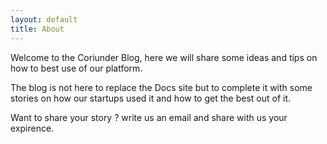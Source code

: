 ```yaml
---
layout: default
title: About
---
```


Welcome to the Coriunder Blog, here we will share some ideas and tips on how to best use of our platform. 

The blog is not here to replace the Docs site but to complete it with some stories on how our startups used it and how to get the best out of it. 

Want to share your story ? write us an email and share with us your expirence. 
